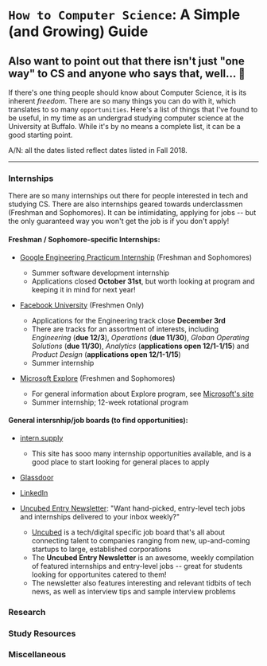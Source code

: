 # `How to Computer Science`: A Simple (and Growing) Guide
## Also want to point out that there isn't just "one way" to CS and anyone who says that, well... :eyes:

If there's one thing people should know about Computer Science, it is its inherent *freedom*. There are so many things you can do with it, which translates to so many `opportunities`. Here's a list of things that I've found to be useful, in my time as an undergrad studying computer science at the University at Buffalo. While it's by no means a complete list, it can be a good starting point. 

A/N: all the dates listed reflect dates listed in Fall 2018.  

---
### Internships
There are so many internships out there for people interested in tech and studying CS. There are also internships geared towards underclassmen (Freshman and Sophomores). It can be intimidating, applying for jobs -- but the only guaranteed way you won't get the job is if you don't apply!

#### Freshman / Sophomore-specific Internships:
* [Google Engineering Practicum Internship](https://careers.google.com/jobs#!t=jo&jid=/company/engineering-practicum-intern-summer-2019-1600-amphitheatre-pkwy-mountain-view-ca-4271710018) (Freshman and Sophomores)
  * Summer software development internship 
  * Applications closed **October 31st**, but worth looking at program and keeping it in mind for next year!

* [Facebook University](https://www.facebook.com/careers/students-and-grads/students) (Freshmen Only)
  * Applications for the Engineering track close **December 3rd**
  * There are tracks for an assortment of interests, including *Engineering* (**due 12/3**), *Operations* (**due 11/30**), *Globan Operating Solutions* (**due 11/30**), *Analytics* (**applications open 12/1-1/15**) and *Product Design* (**applications open 12/1-1/15**)
  * Summer internship

* [Microsoft Explore](https://careers.microsoft.com/us/en/job/475698/Internship-Opportunities-for-Students-Explore-Microsoft-Internship-Program?jobsource=directemployers&utm_source=directemployers&utm_medium=directemployers&utm_campaign=directemployers-feed#NewYorkNY) (Freshmen and Sophomores)
  * For general information about Explore program, see [Microsoft's site](https://careers.microsoft.com/us/en/usexploremicrosoftprogram)
  * Summer internship; 12-week rotational program 

#### General intersnhip/job boards (to find opportunities): 
* [intern.supply](intern.supply)
  * This site has sooo many internship opportunities available, and is a good place to start looking for general places to apply

* [Glassdoor](Glassdoor.com)

* [LinkedIn](Linkedin.com)

* [Uncubed Entry Newsletter](https://uncubed.com/entry/sign-up/): "Want hand-picked, entry-level tech jobs and internships delivered to your inbox weekly?"
  * [Uncubed](Uncubed.com) is a tech/digital specific job board that's all about connecting talent to companies ranging from new, up-and-coming startups to large, established corporations
  * The **Uncubed Entry Newsletter** is an awesome, weekly compilation of featured internships and entry-level jobs -- great for students looking for opportunites catered to them! 
  * The newsletter also features interesting and relevant tidbits of tech news, as well as interview tips and sample interview problems

### Research 

### Study Resources

### Miscellaneous

